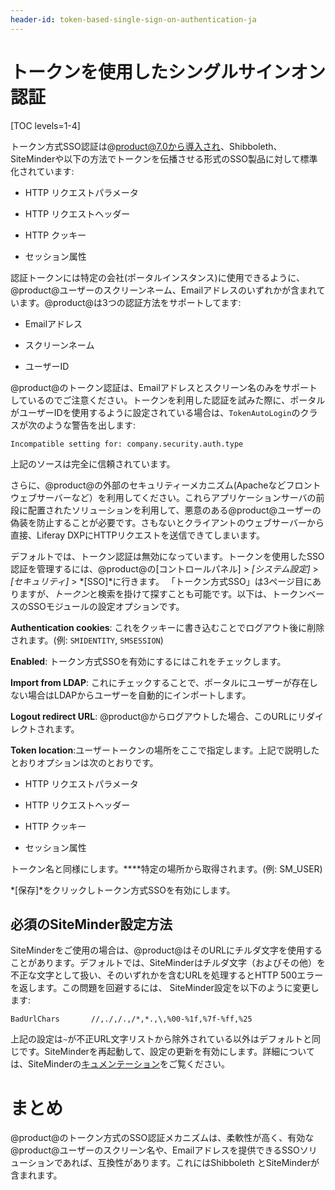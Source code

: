 ```yaml
---
header-id: token-based-single-sign-on-authentication-ja
---
```


# トークンを使用したシングルサインオン認証

[TOC levels=1-4]

トークン方式SSO認証は@product@7.0から導入され、Shibboleth、 SiteMinderや以下の方法でトークンを伝播させる形式のSSO製品に対して標準化されています:

- HTTP リクエストパラメータ

- HTTP リクエストヘッダー

- HTTP クッキー

- セッション属性

認証トークンには特定の会社(ポータルインスタンス)に使用できるように、@product@ユーザーのスクリーンネーム、Emailアドレスのいずれかが含まれています。@product@は3つの認証方法をサポートしてます:

- Emailアドレス
- スクリーンネーム

- ユーザーID


@product@のトークン認証は、Emailアドレスとスクリーン名のみをサポートしているのでご注意ください。トークンを利用した認証を試みた際に、ポータルがユーザーIDを使用するように設定されている場合は、`TokenAutoLogin`のクラスが次のような警告を出します:

    Incompatible setting for: company.security.auth.type

上記のソースは完全に信頼されています。

さらに、@product@の外部のセキュリティーメカニズム(Apacheなどフロントウェブサーバーなど）を利用してください。これらアプリケーションサーバの前段に配置されたソリューションを利用して、悪意のある@product@ユーザーの偽装を防止することが必要です。さもないとクライアントのウェブサーバーから直接、Liferay DXPにHTTPリクエストを送信できてしまいます。

デフォルトでは、トークン認証は無効になっています。トークンを使用したSSO認証を管理するには、@product@の[コントロールパネル] > *[システム設定]* > *[セキュリティ]* > *[SSO]*に行きます。
「トークン方式SSO」は3ページ目にありますが、*トークン*と検索を掛けて探すことも可能です。以下は、トークンベースのSSOモジュールの設定オプションです。

**Authentication cookies**: これをクッキーに書き込むことでログアウト後に削除されます。(例: `SMIDENTITY`, `SMSESSION`)

**Enabled**: トークン方式SSOを有効にするにはこれをチェックします。

**Import from LDAP**: これにチェックすることで、ポータルにユーザーが存在しない場合はLDAPからユーザーを自動的にインポートします。

**Logout redirect URL**: @product@からログアウトした場合、このURLにリダイレクトされます。

**Token location**:ユーザートークンの場所をここで指定します。上記で説明したとおりオプションは次のとおりです。

- HTTP リクエストパラメータ

- HTTP リクエストヘッダー

- HTTP クッキー

- セッション属性

トークン名と同様にします。****特定の場所から取得されます。(例: SM_USER)

*[保存]*をクリックしトークン方式SSOを有効にします。

## 必須のSiteMinder設定方法

SiteMinderをご使用の場合は、@product@はそのURLにチルダ文字を使用することがあります。デフォルトでは、SiteMinderはチルダ文字（およびその他）を不正な文字として扱い、そのいずれかを含むURLを処理するとHTTP 500エラーを返します。この問題を回避するには、 SiteMinder設定を以下のように変更します:

    BadUrlChars       //,./,/.,/*,*.,\,%00-%1f,%7f-%ff,%25

上記の設定は`~`が不正URL文字リストから除外されている以外はデフォルトと同じです。SiteMinderを再起動して、設定の更新を有効にします。詳細については、SiteMinderの[キュメンテーション](https://support.ca.com/cadocs/0/CA%20SiteMinder%20r6%200%20SP6-ENU/Bookshelf_Files/HTML/index.htm?toc.htm?258201.html)をご覧ください。

# まとめ

@product@のトークン方式のSSO認証メカニズムは、柔軟性が高く、有効な@product@ユーザーのスクリーン名や、Emailアドレスを提供できるSSOソリューションであれば、互換性があります。これにはShibboleth とSiteMinderが含まれます。
